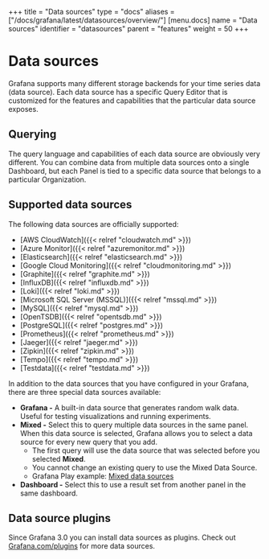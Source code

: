 +++
title = "Data sources"
type = "docs"
aliases = ["/docs/grafana/latest/datasources/overview/"]
[menu.docs]
name = "Data sources"
identifier = "datasources"
parent = "features"
weight = 50
+++

# Data sources

Grafana supports many different storage backends for your time series data (data source). Each data source has a specific Query Editor that is customized for the features and capabilities that the particular data source exposes.

## Querying

The query language and capabilities of each data source are obviously very different. You can combine data from multiple data sources onto a single Dashboard, but each Panel is tied to a specific data source that belongs to a particular Organization.

## Supported data sources

The following data sources are officially supported:

- [AWS CloudWatch]({{< relref "cloudwatch.md" >}})
- [Azure Monitor]({{< relref "azuremonitor.md" >}})
- [Elasticsearch]({{< relref "elasticsearch.md" >}})
- [Google Cloud Monitoring]({{< relref "cloudmonitoring.md" >}})
- [Graphite]({{< relref "graphite.md" >}})
- [InfluxDB]({{< relref "influxdb.md" >}})
- [Loki]({{< relref "loki.md" >}})
- [Microsoft SQL Server (MSSQL)]({{< relref "mssql.md" >}})
- [MySQL]({{< relref "mysql.md" >}})
- [OpenTSDB]({{< relref "opentsdb.md" >}})
- [PostgreSQL]({{< relref "postgres.md" >}})
- [Prometheus]({{< relref "prometheus.md" >}})
- [Jaeger]({{< relref "jaeger.md" >}})
- [Zipkin]({{< relref "zipkin.md" >}})
- [Tempo]({{< relref "tempo.md" >}})
- [Testdata]({{< relref "testdata.md" >}})

In addition to the data sources that you have configured in your Grafana, there are three special data sources available:

- **Grafana -** A built-in data source that generates random walk data. Useful for testing visualizations and running experiments.
- **Mixed -** Select this to query multiple data sources in the same panel. When this data source is selected, Grafana allows you to select a data source for every new query that you add.
  - The first query will use the data source that was selected before you selected **Mixed**.
  - You cannot change an existing query to use the Mixed Data Source.
  - Grafana Play example: [Mixed data sources](https://play.grafana.org/d/000000100/mixed-datasources?orgId=1)
- **Dashboard -** Select this to use a result set from another panel in the same dashboard.

## Data source plugins

Since Grafana 3.0 you can install data sources as plugins. Check out [Grafana.com/plugins](https://grafana.com/plugins) for more data sources.
